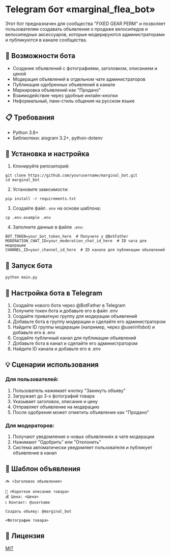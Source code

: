 # Telegram бот «marginal_flea_bot»

Этот бот предназначен для сообщества "FIXED GEAR PERM" и позволяет пользователям создавать объявления о продаже велосипедов и велосипедных аксессуаров, которые модерируются администраторами и публикуются в канале сообщества.

## 🚀 Возможности бота

- Создание объявлений с фотографиями, заголовком, описанием и ценой
- Модерация объявлений в отдельном чате администраторов
- Публикация одобренных объявлений в канале
- Маркировка объявлений как "Продано"
- Взаимодействие через удобные инлайн-кнопки
- Неформальный, панк-стиль общения на русском языке

## 📋 Требования

- Python 3.8+
- Библиотеки: aiogram 3.2+, python-dotenv

## 🔧 Установка и настройка

1. Клонируйте репозиторий:
```
git clone https://github.com/yourusername/marginal_bot.git
cd marginal_bot
```

2. Установите зависимости:
```
pip install -r requirements.txt
```

3. Создайте файл `.env` на основе шаблона:
```
cp .env.example .env
```

4. Заполните данные в файле `.env`:
```
BOT_TOKEN=your_bot_token_here  # Получите у @BotFather
MODERATION_CHAT_ID=your_moderation_chat_id_here  # ID чата для модерации
CHANNEL_ID=your_channel_id_here  # ID канала для публикации объявлений
```

## 🚀 Запуск бота

```
python main.py
```

## 🤖 Настройка бота в Telegram

1. Создайте нового бота через @BotFather в Telegram
2. Получите токен бота и добавьте его в файл .env
3. Создайте приватную группу для модерации объявлений
4. Добавьте бота в группу модерации и сделайте его администратором
5. Найдите ID группы модерации (например, через @userinfobot) и добавьте его в .env
6. Создайте публичный канал для публикации объявлений
7. Добавьте бота в канал и сделайте его администратором
8. Найдите ID канала и добавьте его в .env

## 💡 Сценарии использования

### Для пользователей:
1. Пользователь нажимает кнопку "Закинуть объяву"
2. Загружает до 3-х фотографий товара
3. Указывает заголовок, описание и цену
4. Отправляет объявление на модерацию
5. После одобрения может отметить объявление как "Продано"

### Для модераторов:
1. Получают уведомления о новых объявлениях в чате модерации
2. Нажимают "Одобрить" или "Отклонить"
3. Система автоматически уведомляет пользователя и публикует объявление в канал

## 📱 Шаблон объявления

```
🚲 <Заголовок объявления>

📌 <Короткое описание товара>
💰 Цена: <Цена>
📞 Контакт: @username

Создать объяву: @marginal_bot

<Фотографии товара>
```

## 📝 Лицензия

[MIT](LICENSE) 
